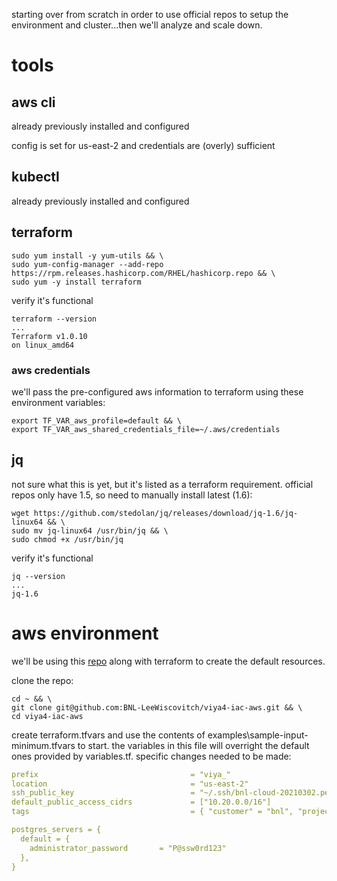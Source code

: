 starting over from scratch in order to use official repos to setup the environment and cluster...then we'll analyze and scale down.

# tools

## aws cli

already previously installed and configured

config is set for us-east-2 and credentials are (overly) sufficient

## kubectl

already previously installed and configured

## terraform

```shell
sudo yum install -y yum-utils && \
sudo yum-config-manager --add-repo https://rpm.releases.hashicorp.com/RHEL/hashicorp.repo && \
sudo yum -y install terraform
```

verify it's functional

```shell
terraform --version
...
Terraform v1.0.10
on linux_amd64
```

### aws credentials

we'll pass the pre-configured aws information to terraform using these environment variables:

```shell
export TF_VAR_aws_profile=default && \
export TF_VAR_aws_shared_credentials_file=~/.aws/credentials
```

## jq

not sure what this is yet, but it's listed as a terraform requirement. official repos only have 1.5, so need to manually install latest (1.6):

```shell
wget https://github.com/stedolan/jq/releases/download/jq-1.6/jq-linux64 && \
sudo mv jq-linux64 /usr/bin/jq && \
sudo chmod +x /usr/bin/jq
```

verify it's functional

```shell
jq --version
...
jq-1.6
```

# aws environment

we'll be using this [repo](https://github.com/sassoftware/viya4-iac-aws) along with terraform to create the default resources.

clone the repo:

```shell
cd ~ && \
git clone git@github.com:BNL-LeeWiscovitch/viya4-iac-aws.git && \
cd viya4-iac-aws
```

create terraform.tfvars and use the contents of examples\sample-input-minimum.tfvars to start. the variables in this file will overright the default ones provided by variables.tf. specific changes needed to be made:

```yaml
prefix                                  = "viya_"
location                                = "us-east-2"
ssh_public_key                          = "~/.ssh/bnl-cloud-20210302.pem"
default_public_access_cidrs             = ["10.20.0.0/16"]
tags                                    = { "customer" = "bnl", "project" = "viya", "owner" = "sysadmin", "environment" = "development" }

postgres_servers = {
  default = {
    administrator_password       = "P@ssw0rd123"
  },
}
```